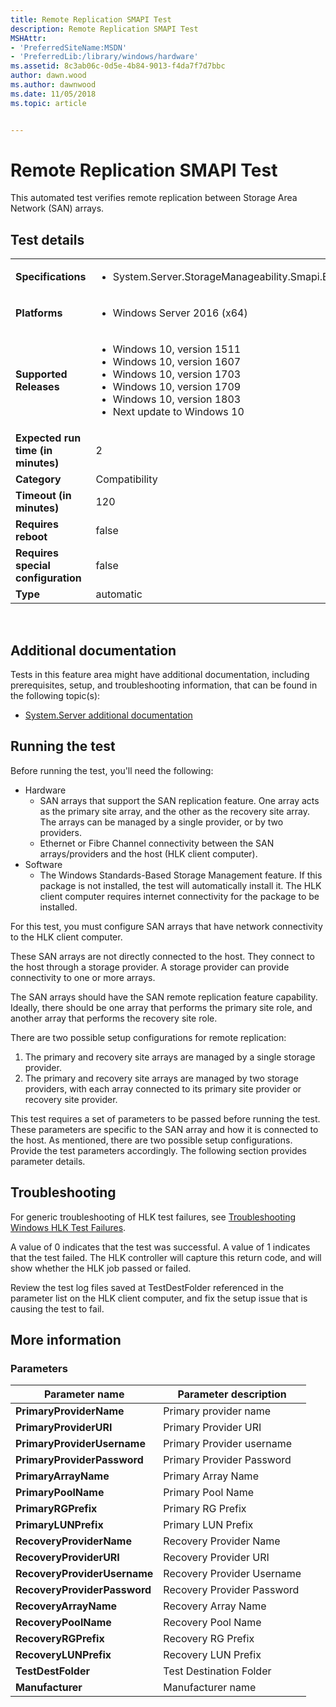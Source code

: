 ```yaml
---
title: Remote Replication SMAPI Test
description: Remote Replication SMAPI Test
MSHAttr:
- 'PreferredSiteName:MSDN'
- 'PreferredLib:/library/windows/hardware'
ms.assetid: 8c3ab06c-0d5e-4b84-9013-f4da7f7d7bbc
author: dawn.wood
ms.author: dawnwood
ms.date: 11/05/2018
ms.topic: article


---
```


# <span id="p_hlk_test.9090e2e9-5f60-48ca-a2a3-77a4f2ffcb7c"></span>Remote Replication SMAPI Test


This automated test verifies remote replication between Storage Area Network (SAN) arrays.

## Test details
|||
|---|---|
| **Specifications**  | <ul><li>System.Server.StorageManageability.Smapi.BlockStorage.RemoteReplication.BasicFunction</li></ul> |  
| **Platforms**   | <ul><li>Windows Server 2016 (x64)</li></ul> |
| **Supported Releases** | <ul><li>Windows 10, version 1511</li><li>Windows 10, version 1607</li><li>Windows 10, version 1703</li><li>Windows 10, version 1709</li><li>Windows 10, version 1803</li><li>Next update to Windows 10</li></ul> |
|**Expected run time (in minutes)**| 2 |
|**Category**| Compatibility |
|**Timeout (in minutes)**| 120 |
|**Requires reboot**| false |
|**Requires special configuration**| false |
|**Type**| automatic |

 

## <span id="Additional_documentation"></span><span id="additional_documentation"></span><span id="ADDITIONAL_DOCUMENTATION"></span>Additional documentation


Tests in this feature area might have additional documentation, including prerequisites, setup, and troubleshooting information, that can be found in the following topic(s):

-   [System.Server additional documentation](system-server-additional-documentation.md)

## <span id="Running_the_test"></span><span id="running_the_test"></span><span id="RUNNING_THE_TEST"></span>Running the test


Before running the test, you'll need the following:

-   Hardware
    -   SAN arrays that support the SAN replication feature. One array acts as the primary site array, and the other as the recovery site array. The arrays can be managed by a single provider, or by two providers.
    -   Ethernet or Fibre Channel connectivity between the SAN arrays/providers and the host (HLK client computer).
-   Software
    -   The Windows Standards-Based Storage Management feature. If this package is not installed, the test will automatically install it. The HLK client computer requires internet connectivity for the package to be installed.

For this test, you must configure SAN arrays that have network connectivity to the HLK client computer.

These SAN arrays are not directly connected to the host. They connect to the host through a storage provider. A storage provider can provide connectivity to one or more arrays.

The SAN arrays should have the SAN remote replication feature capability. Ideally, there should be one array that performs the primary site role, and another array that performs the recovery site role.

There are two possible setup configurations for remote replication:

1.  The primary and recovery site arrays are managed by a single storage provider.
2.  The primary and recovery site arrays are managed by two storage providers, with each array connected to its primary site provider or recovery site provider.

This test requires a set of parameters to be passed before running the test. These parameters are specific to the SAN array and how it is connected to the host. As mentioned, there are two possible setup configurations. Provide the test parameters accordingly. The following section provides parameter details.

## <span id="Troubleshooting"></span><span id="troubleshooting"></span><span id="TROUBLESHOOTING"></span>Troubleshooting


For generic troubleshooting of HLK test failures, see [Troubleshooting Windows HLK Test Failures](..\user\troubleshooting-windows-hlk-test-failures.md).

A value of 0 indicates that the test was successful. A value of 1 indicates that the test failed. The HLK controller will capture this return code, and will show whether the HLK job passed or failed.

Review the test log files saved at TestDestFolder referenced in the parameter list on the HLK client computer, and fix the setup issue that is causing the test to fail.

## <span id="More_information"></span><span id="more_information"></span><span id="MORE_INFORMATION"></span>More information


### <span id="Parameters"></span><span id="parameters"></span><span id="PARAMETERS"></span>Parameters

| Parameter name               | Parameter description      |
|------------------------------|----------------------------|
| **PrimaryProviderName**      | Primary provider name      |
| **PrimaryProviderURI**       | Primary Provider URI       |
| **PrimaryProviderUsername**  | Primary Provider username  |
| **PrimaryProviderPassword**  | Primary Provider Password  |
| **PrimaryArrayName**         | Primary Array Name         |
| **PrimaryPoolName**          | Primary Pool Name          |
| **PrimaryRGPrefix**          | Primary RG Prefix          |
| **PrimaryLUNPrefix**         | Primary LUN Prefix         |
| **RecoveryProviderName**     | Recovery Provider Name     |
| **RecoveryProviderURI**      | Recovery Provider URI      |
| **RecoveryProviderUsername** | Recovery Provider Username |
| **RecoveryProviderPassword** | Recovery Provider Password |
| **RecoveryArrayName**        | Recovery Array Name        |
| **RecoveryPoolName**         | Recovery Pool Name         |
| **RecoveryRGPrefix**         | Recovery RG Prefix         |
| **RecoveryLUNPrefix**        | Recovery LUN Prefix        |
| **TestDestFolder**           | Test Destination Folder    |
| **Manufacturer**             | Manufacturer name          |

 

 

 






